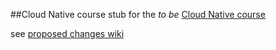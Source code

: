##Cloud Native course
stub for the _to be_ [Cloud Native course](http://nkhare.github.io/data_and_network_containers/)

see [proposed changes wiki](https://github.com/smartbitnl/Cloud-Native/wiki)


